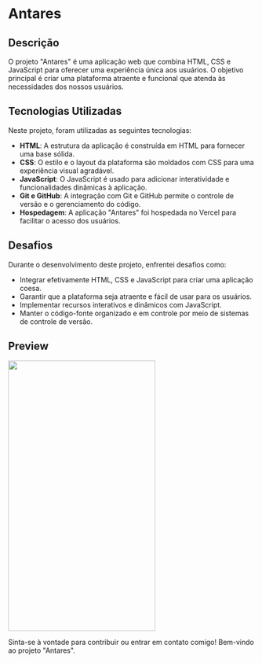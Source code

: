 # Antares

## Descrição
O projeto "Antares" é uma aplicação web que combina HTML, CSS e JavaScript para oferecer uma experiência única aos usuários. 
O objetivo principal é criar uma plataforma atraente e funcional que atenda às necessidades dos nossos usuários.

## Tecnologias Utilizadas
Neste projeto, foram utilizadas as seguintes tecnologias:

- **HTML**: A estrutura da aplicação é construída em HTML para fornecer uma base sólida.
- **CSS**: O estilo e o layout da plataforma são moldados com CSS para uma experiência visual agradável.
- **JavaScript**: O JavaScript é usado para adicionar interatividade e funcionalidades dinâmicas à aplicação.
- **Git e GitHub**: A integração com Git e GitHub permite o controle de versão e o gerenciamento do código.
- **Hospedagem**: A aplicação "Antares" foi hospedada no Vercel para facilitar o acesso dos usuários.

## Desafios
Durante o desenvolvimento deste projeto, enfrentei desafios como:

- Integrar efetivamente HTML, CSS e JavaScript para criar uma aplicação coesa.
- Garantir que a plataforma seja atraente e fácil de usar para os usuários.
- Implementar recursos interativos e dinâmicos com JavaScript.
- Manter o código-fonte organizado e em controle por meio de sistemas de controle de versão.

## Preview
<img src="https://github.com/Kathe2/Antares/assets/103085314/d0e388e9-cb50-4b1e-9c87-c2bcf1186d90" width="300" height="550">



Sinta-se à vontade para contribuir ou entrar em contato comigo! Bem-vindo ao projeto "Antares".
